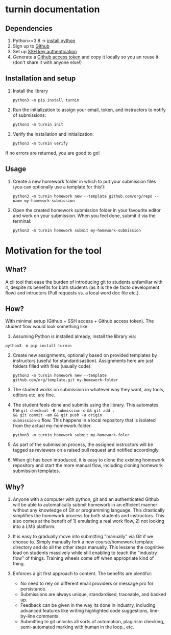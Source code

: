 # turnin documentation

## Dependencies

1. Python>=3.8 -> [install python](https://www.python.org/downloads/)
1. Sign up to [Github](https://docs.github.com/en/get-started/signing-up-for-github/signing-up-for-a-new-github-account)
2. Set up [SSH key authentication](https://docs.github.com/en/authentication/connecting-to-github-with-ssh)
3. Generate a [Github access token](https://docs.github.com/en/authentication/keeping-your-account-and-data-secure/creating-a-personal-access-token) and copy it locally so you an reuse it (don't share it with anyone else!)

## Installation and setup

1. Install the library
    ```console
    python3 -m pip install turnin
    ```
2. Run the initialization to assign your email, token, and instructors to notify of submissions:
    ```console
    python3 -m turnin init 
    ```
3. Verify the installation and initialization:
    ```console
    python3 -m turnin verify
    ```

If no errors are returned, you are good to go!

## Usage

1. Create a new homework folder in which to put your submission files (you can optionally use a template for this!):
    ```console
    python3 -m turnin homework new --template github.com/org/repo --name my-homework-submission
    ```

2. Open the created homework submission folder in your favourite editor and work on your submission. When you feel done, submit it via the terminal:
    ```console
    python3 -m turnin homework submit my-homework-submission
    ```

# Motivation for the tool

## What?

A cli tool that ease the burden of introducing git to students unfamiliar with it, 
despite its benefits for both students (as it is the de facto development flow) and intructors (Pull requests vs. a local word doc file etc.).

## How?

With minimal setup (Github + SSH access + Github access token). The student flow would look something like:

1. Assuming Python is installed already, install the library via:
```console
python3 -m pip install turnin
```
2. Create new assignments, optionally based on provided templates by instructors (useful for standardisastion). Assignments here are just folders filled with files (usually code).
    ```console
    python3 -m turnin homework new --template github.com/org/template.git my-homework-folder
    ```
3. The student works on submission in whatever way they want, any tools, editors etc. are fine.

4. The student feels done and submits using the library. This automates the <code>git checkout -B submission-x && git add . && git commit -am && git push -u origin submission-x</code> flow. This happens in a local repository that is isolated from the actual my-homework-folder.
    ```console
    python3 -m turnin homework submit my-homework-foler
    ```

5. As part of the submission process, the assigned instructors will be tagged as reviewers on a raised pull request and notified accordingly.

6. When git has been introduced, it is easy to clone the existing homework repository and start the more manual flow, including cloning homework submission templates.

## Why?

1. Anyone with a computer with python, git and an authenticated Github will be able to automatically submit homework in an efficient manner without any knowledge of Git or programming language. This drastically simplifies the homework process for both students and instructors. This also comes at the benefit of 1) emulating a real work flow, 2) not locking into a LMS platform.

2. It is easy to gradually move into submitting "manually" via Git if we choose to. Simply manually fork a new course/homework template directory and do all the other steps manually. This lessens the cognitive load on students massively while still enabling to teach the "industry flow" of things. Training wheels come off when appropriate kind of thing.

3. Enforces a git first approach to content. The benefits are plentiful:
    - No need to rely on different email providers or message pro for persistance.
    - Submissions are always unique, standardised, traceable, and backed up.
    - Feedback can be given in the way its done in industry, including advanced features like writing highlighted code suggestions, line-by-line comments.
    - Submitting to git unlocks all sorts of automation, plagirism checking, semi-automated marking with human in the loop., etc.
